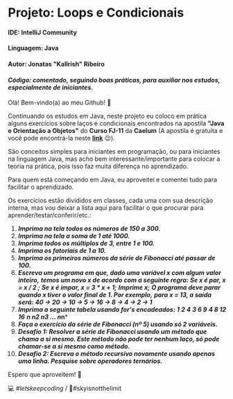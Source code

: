 # Projeto: Loops e Condicionais

#### IDE: IntelliJ Community

#### Linguagem: Java

#### Autor: Jonatas "Kallrish" Ribeiro

#### *Código: comentado, seguindo boas práticas, para auxiliar nos estudos, especialmente de iniciantes.*

Olá! Bem-vindo(a) ao meu Github! :wave:

Continuando os estudos em Java, neste projeto eu coloco em prática alguns exercícios sobre laços e condicionais encontrados na apostila **"Java e Orientação a Objetos"** do **Curso FJ-11** da **Caelum** (A apostila é gratuita e você pode encontrá-la neste **[link](https://www.caelum.com.br/apostila/apostila-java-orientacao-objetos.pdf)** :wink:).

São conceitos simples para iniciantes em programação, ou para iniciantes na linguagem Java, mas acho bem interessante/importante para colocar a teoria na prática, pois isso faz muita diferença no aprendizado.

Para quem está começando em Java, eu aproveitei e comentei tudo para facilitar o aprendizado.

Os exercícios estão divididos em classes, cada uma com sua descrição interna, mas vou deixar a lista aqui para facilitar o que procurar para aprender/testar/conferir/etc.:

1. ***Imprima na tela todos os números de 150 a 300.***
2. ***Imprima na tela  a soma de 1 até 1000.***
3. ***Imprima todos os múltiplos de 3, entre 1 e 100.***
4. ***Imprima os fatoriais de 1 a 10.***
5. ***Imprima os primeiros números da série de Fibonacci até passar de 100.***
6. ***Escreva um programa em que, dado uma variável x com algum valor inteiro,***
   ***temos um novo x de acordo com a seguinte regra:***
   ***Se x é par, x = x / 2 ;***
   ***Se x é impar, x = 3 * x + 1;***
   ***Imprime x;***
   ***O programa deve parar quando x tiver o valor final de 1. Por exemplo,***
   ***para x = 13, a saída será:***
   ***40 -> 20 -> 10 -> 5 -> 16 -> 8 -> 4 -> 2 -> 1***
7. ***Imprima a seguinte tabela usando for's encadeados:***
   ***1***
   ***2 4***
   ***3 6 9***
   ***4 8 12 16***
   ***n n2 n3 ... n*n***
8. ***Faça o exercício da série de Fibonacci (nº 5) usando só 2 variáveis.***
9. ***Desafio 1: Resolver a série de Fibonacci usando um método que chama a si mesmo. Este método não pode ter nenhum laço, só pode chamar-se a si mesmo como método.***
10. ***Desafio 2: Escreva o método recursivo novamente usando apenas uma linha. Pesquise sobre operadores ternários.***

Espero que aproveitem! :punch:

 :computer: *#letskeepcoding* / :rocket:#skyisnotthelimit

